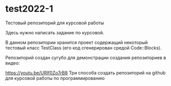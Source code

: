 # test2022-1
Тестовый репозиторий для курсовой работы

Здесь нужно написать задание по курсовой.

В данном репозитории хранится проект содержащий некоторый тестовый класс TestClass (его код сгенерирован средой Code::Blocks).

Репозиторий создан сугубо для демонстрации создания репозиториев в видео: 

https://youtu.be/URIf0Zo7rB8 Три способа создать репозиторий на github для курсовой работы по программированию
